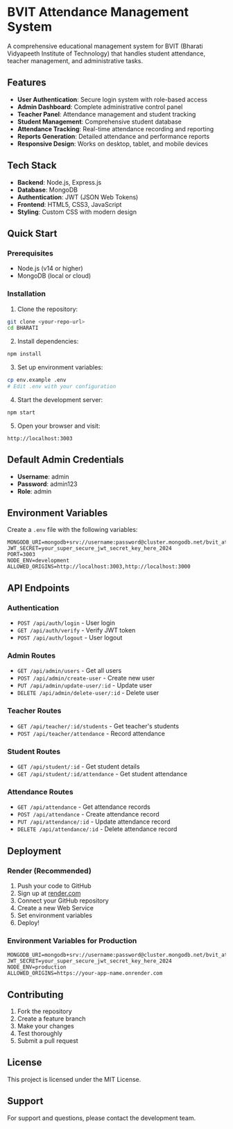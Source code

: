 # BVIT Attendance Management System

A comprehensive educational management system for BVIT (Bharati Vidyapeeth Institute of Technology) that handles student attendance, teacher management, and administrative tasks.

## Features

- **User Authentication**: Secure login system with role-based access
- **Admin Dashboard**: Complete administrative control panel
- **Teacher Panel**: Attendance management and student tracking
- **Student Management**: Comprehensive student database
- **Attendance Tracking**: Real-time attendance recording and reporting
- **Reports Generation**: Detailed attendance and performance reports
- **Responsive Design**: Works on desktop, tablet, and mobile devices

## Tech Stack

- **Backend**: Node.js, Express.js
- **Database**: MongoDB
- **Authentication**: JWT (JSON Web Tokens)
- **Frontend**: HTML5, CSS3, JavaScript
- **Styling**: Custom CSS with modern design

## Quick Start

### Prerequisites
- Node.js (v14 or higher)
- MongoDB (local or cloud)

### Installation

1. Clone the repository:
```bash
git clone <your-repo-url>
cd BHARATI
```

2. Install dependencies:
```bash
npm install
```

3. Set up environment variables:
```bash
cp env.example .env
# Edit .env with your configuration
```

4. Start the development server:
```bash
npm start
```

5. Open your browser and visit:
```
http://localhost:3003
```

## Default Admin Credentials

- **Username**: admin
- **Password**: admin123
- **Role**: admin

## Environment Variables

Create a `.env` file with the following variables:

```env
MONGODB_URI=mongodb+srv://username:password@cluster.mongodb.net/bvit_attendance
JWT_SECRET=your_super_secure_jwt_secret_key_here_2024
PORT=3003
NODE_ENV=development
ALLOWED_ORIGINS=http://localhost:3003,http://localhost:3000
```

## API Endpoints

### Authentication
- `POST /api/auth/login` - User login
- `GET /api/auth/verify` - Verify JWT token
- `POST /api/auth/logout` - User logout

### Admin Routes
- `GET /api/admin/users` - Get all users
- `POST /api/admin/create-user` - Create new user
- `PUT /api/admin/update-user/:id` - Update user
- `DELETE /api/admin/delete-user/:id` - Delete user

### Teacher Routes
- `GET /api/teacher/:id/students` - Get teacher's students
- `POST /api/teacher/attendance` - Record attendance

### Student Routes
- `GET /api/student/:id` - Get student details
- `GET /api/student/:id/attendance` - Get student attendance

### Attendance Routes
- `GET /api/attendance` - Get attendance records
- `POST /api/attendance` - Create attendance record
- `PUT /api/attendance/:id` - Update attendance record
- `DELETE /api/attendance/:id` - Delete attendance record

## Deployment

### Render (Recommended)

1. Push your code to GitHub
2. Sign up at [render.com](https://render.com)
3. Connect your GitHub repository
4. Create a new Web Service
5. Set environment variables
6. Deploy!

### Environment Variables for Production

```env
MONGODB_URI=mongodb+srv://username:password@cluster.mongodb.net/bvit_attendance
JWT_SECRET=your_super_secure_jwt_secret_key_here_2024
NODE_ENV=production
ALLOWED_ORIGINS=https://your-app-name.onrender.com
```

## Contributing

1. Fork the repository
2. Create a feature branch
3. Make your changes
4. Test thoroughly
5. Submit a pull request

## License

This project is licensed under the MIT License.

## Support

For support and questions, please contact the development team. 